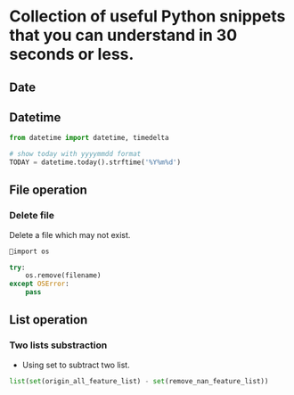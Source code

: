 # Collection of useful Python snippets that you can understand in 30 seconds or less.

## Date 

## Datetime

```python
from datetime import datetime, timedelta

# show today with yyyymmdd format
TODAY = datetime.today().strftime('%Y%m%d')

```

## File operation

### Delete file

Delete a file which may not exist.

```python
import os

try:
    os.remove(filename)
except OSError:
    pass
```

## List operation

### Two lists substraction

- Using set to subtract two list.

```python
list(set(origin_all_feature_list) - set(remove_nan_feature_list))
```